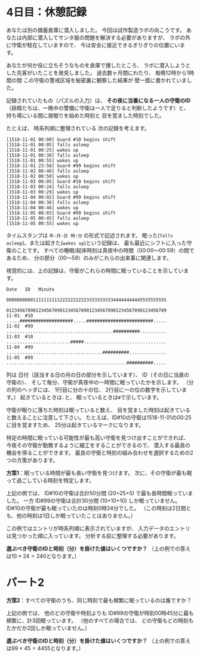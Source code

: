 # 4日目：休憩記録 #

あなたは別の備蓄倉庫に潜入しました。
今回は試作製造ラボの向こうです。
あなたは内部に潜入してサンタ服の問題を解決する必要がありますが、
ラボの外に守衛が駐在していますので、
今は安全に接近できるぎりぎりの位置にいます。

あなたが何か役に立ちそうなものを倉庫で捜したところ、
ラボに潜入しようとした先客がいたことを発見しました。
過去数ヶ月間にわたり、
毎晩12時から1時間の間
この守衛の警戒区域を秘密裏に観察した結果が
壁一面に書かれていました。

記録されていたもの（パズルの入力）は、
**その夜に当番になる一人の守衛のID**
（妖精たちは、一晩中の警備に守衛は一人で足りると判断したようです）と、
持ち場にいる間に居眠りを始めた時刻と
目を覚ました時刻でした。

たとえば、
時系列順に整理されている
次の記録を考えます。

~~~
[1518-11-01 00:00] Guard #10 begins shift
[1518-11-01 00:05] falls asleep
[1518-11-01 00:25] wakes up
[1518-11-01 00:30] falls asleep
[1518-11-01 00:55] wakes up
[1518-11-01 23:58] Guard #99 begins shift
[1518-11-02 00:40] falls asleep
[1518-11-02 00:50] wakes up
[1518-11-03 00:05] Guard #10 begins shift
[1518-11-03 00:24] falls asleep
[1518-11-03 00:29] wakes up
[1518-11-04 00:02] Guard #99 begins shift
[1518-11-04 00:36] falls asleep
[1518-11-04 00:46] wakes up
[1518-11-05 00:03] Guard #99 begins shift
[1518-11-05 00:45] falls asleep
[1518-11-05 00:55] wakes up
~~~

タイムスタンプは `年-月-日 時:分` の形式で記述されます。
眠った(`falls asleep`)、または起きた(`wakes up`)という記録は、
最も最近にシフトに入った守衛のことです。
すべての睡眠/起床時刻は真夜中の時間（00:00～00:59）の間であるため、
分の部分（00～59）のみがこれらの出来事に関連します。

視覚的には、上の記録は、守衛がこれらの時間に眠っていることを示しています。

~~~
Date   ID   Minute
            000000000011111111112222222222333333333344444444445555555555
            012345678901234567890123456789012345678901234567890123456789
11-01  #10  .....####################.....#########################.....
11-02  #99  ........................................##########..........
11-03  #10  ........................#####...............................
11-04  #99  ....................................##########..............
11-05  #99  .............................................##########.....
~~~

列は
日付（該当する日の月の日の部分を示しています）、
ID（その日に当直の守衛の）、
そして毎分、守衛が真夜中の一時間に眠っていたかを示します。
（分の列のヘッダには、
1行目に分の十の位、
2行目に一の位の数字を示しています。）
起きているときは`.`と、
眠っているときは`#`で示しています。

守衛が眠りに落ちた時刻は眠っていると数え、
目を覚ました時刻は起きていると数えることに注意して下さい。
たとえば、ID#10の守衛は1518-11-01の00:25に目を覚ますため、
25分は起きているマークになります。

特定の時間に眠っている可能性が最も高い守衛を見つけ出すことができれば、
今夜その守衛が勤務するように細工をすることができるので、
潜入する最良の機会を得ることができます。
最良の守衛と時刻の組み合わせを選択するための2つの方策があります。

**方策1**：眠っている時間が最も長い守衛を見つけます。
次に、その守衛が最も眠って過ごしている時刻を特定します。

上記の例では、
ID#10の守衛は合計50分間 (20+25+5) で最も長時間眠っていました。
一方
ID#99の守衛は合計30分間 (10+10+10) しか眠っていません。
ID#10の守衛が最も眠っていたのは時刻0時24分でした。
（この時刻は2日間とも、他の時刻は1日しか眠っていたことはありません。）

この例ではエントリが時系列順に表示されていますが、
入力データのエントリは見つかった順に入っています。
分析する前に整理する必要があります。

**選ぶべき守衛のIDと時刻（分）を掛けた値はいくつですか？**
（上の例での答えは$10 \times 24 = 240$となります。）

# パート2 #

**方策2**：すべての守衛のうち、同じ時刻で最も頻繁に眠っているのは誰ですか？

上記の例では、
他のどの守衛や時刻よりも
ID#99の守衛が時刻00時45分に最も頻繁に、計3回眠っています。
（他のすべての場合では、
どの守衛もどの時刻もたかだか2回しか眠っていません。）

**選ぶべき守衛のIDと時刻（分）を掛けた値はいくつですか？**
（上の例での答えは$99 \times 45 = 4455$となります。）
